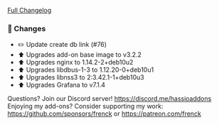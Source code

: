 [Full Changelog][changelog]

### 🔨  Changes

- ✏️ Update create db link (#76)
- ⬆ Upgrades add-on base image to v3.2.2
- ⬆ Upgrades nginx to 1.14.2-2+deb10u2
- ⬆ Upgrades libdbus-1-3 to 1.12.20-0+deb10u1
- ⬆ Upgrades libnss3 to 2:3.42.1-1+deb10u3
- ⬆ Upgrades Grafana to v7.1.4

[changelog]: https://github.com/hassio-addons/addon-grafana/compare/v5.2.1...v5.2.2

Questions? Join our Discord server! https://discord.me/hassioaddons
Enjoying my add-ons? Consider supporting my work:
https://github.com/sponsors/frenck or https://patreon.com/frenck